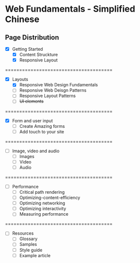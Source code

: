 # Web Fundamentals - Simplified Chinese

## Page Distribution

- [x] Getting Started 
  - [x] Content Struckture
  - [x] Responsive Layout

======================================

- [x] Layouts
    - [x] Responsive Web Design Fundamentals
    - [ ] Responsive Web Deisgn Patterns
    - [ ] Responsive Layout Patterns
    - [ ] ~~UI elements~~

======================================

- [x] Form and user input
  - [ ] Create Amazing forms
  - [ ] Add touch to your site

======================================

- [ ] Image, video and audio
  - [ ] Images
  - [ ] Video
  - [ ] Audio

======================================

- [ ] Performance
    - [ ] Critical path rendering
    - [ ] Optimizing-content-efficiency
    - [ ] Optimizing networking
    - [ ] Optimizing interactivity
    - [ ] Measuring performance

======================================

- [ ] Resources
  - [ ] Glossary
  - [ ] Samples
  - [ ] Style guide
  - [ ] Example article
